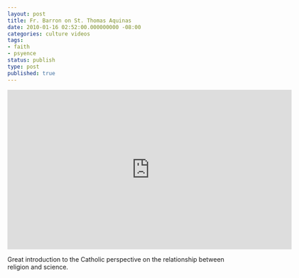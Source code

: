```yaml
---
layout: post
title: Fr. Barron on St. Thomas Aquinas
date: 2010-01-16 02:52:00.000000000 -08:00
categories: culture videos
tags:
- faith
- psyence
status: publish
type: post
published: true
---
```

<iframe width="640" height="360" src="https://www.youtube.com/embed/_eyF0PiIY_o" frameborder="0" allowfullscreen></iframe>

Great introduction to the Catholic perspective on the relationship between religion and science.
